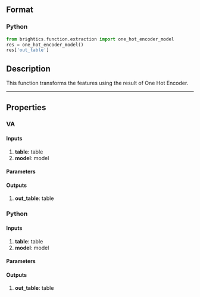 ## Format
### Python
```python
from brightics.function.extraction import one_hot_encoder_model
res = one_hot_encoder_model()
res['out_table']
```

## Description
This function transforms the features using the result of One Hot Encoder.

---

## Properties
### VA
#### Inputs
1. **table**: table
2. **model**: model

#### Parameters


#### Outputs
1. **out_table**: table

### Python
#### Inputs
1. **table**: table
2. **model**: model

#### Parameters


#### Outputs
1. **out_table**: table

